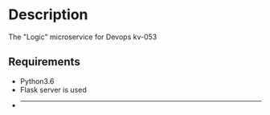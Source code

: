 # Description
The "Logic" microservice for Devops kv-053
## Requirements 
* Python3.6
* Flask server is used
* -------------
